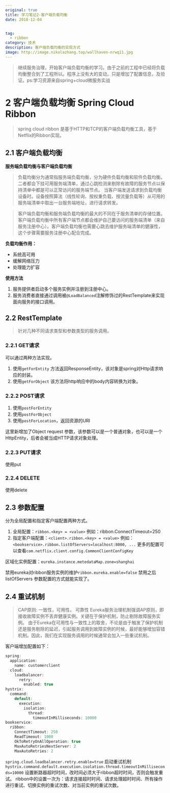 ```yaml
---
original: true
title: 学习笔记2-客户端负载均衡
date: 2018-12-04


tag:
  - ribbon
category: 技术
description: 客户端负载均衡的实现方式
image: http://image.nikolazhang.top/wallhaven-nrwq11.jpg
---
```


> 继续服务治理，开始客户端负载均衡的学习。由于之前的工程中已经将负载均衡整合到了工程所以。程序上没有大的变动。只是增加了配置信息，及验证。ps:学习资源来自spring+cloud微服务实战

<!--more-->

# 2 客户端负载均衡 Spring Cloud Ribbon

>spring cloud ribbon 是基于HTTP和TCP的客户端负载均衡工具，基于Netflix的Ribbon实现。

## 2.1 客户端负载均衡

**服务端负载均衡与客户端负载均衡**

> 负载均衡分为通常指服务端负载均衡，分为硬件负载均衡和软件负载均衡。二者都会下挂可用服务端清单，通过心跳检测来剔除有故障的服务节点以保持清单中都是可以正常访问的服务端节点。
当客户端发送请求到负载均衡设备时。设备按照算法（线性轮询、按权重负载、按流量负载等）从可用的服务端清单中取出一台服务端地址，进行请求转发。

> 客户端负载均衡和服务端负载均衡的最大的不同在于服务清单的存储位置。客户端负载均衡中所有客户端节点都会维护自己要访问的服务端清单（来自服务注册中心）。客户端负载均衡也需要心跳去维护服务端清单的健康性，这个步骤需要服务注册中心配合完成。

**负载均衡作用：**

+ 系统高可用
+ 缓解网络压力
+ 处理能力扩容

**使用方法**

1. 服务提供者启动多个服务实例并注册到注册中心。
2. 服务消费者直接通过调用被`@LoadBalanced`注解修饰过的RestTemplate来实现面向服务的接口调用。

## 2.2 RestTemplate

> 针对几种不同请求类型和参数类型的服务调用。

### 2.2.1 GET请求

可以通过两种方法实现。

1. 使用`getForEntity`
方法返回ResponseEntity，该对象是spring对Http请求响应的封装。
2. 使用`getForObject`
该方法将http响应中的body内容转换为对象。

### 2.2.2 POST请求

1. 使用`postForEntity`
2. 使用`postForObject`
3. 使用`postForLocation`，返回资源的URI

这里新增加了Object request 参数，该参数可以是一个普通对象，也可以是一个HttpEntity，后者会被当成HTTP请求对象处理。

### 2.2.3 PUT请求

使用put

### 2.2.4 DELETE

使用delete

## 2.3 参数配置

分为全局配置和指定客户端配置两种方式。

1. 全局配置：`ribbon.<key> = <value>`
例如：ribbon.ConnectTimeout=250
2. 指定客户端配置：`<client>.ribbon.<key> = <value>`
例如：`<bookservice>.ribbon.listOfServers=localhost:8000, ...`
更多的配置可以查看`com.netflix.client.config.CommonClientConfigKey`

区域化实例配置：`eureka.instance.metedataMap.zone=shanghai`

禁用eureka对ribbon服务实例的维护`ribbon.eureka.enable=false`
禁用之后listOfServers
参数配置的方式就能实现了。

## 2.4 重试机制

> CAP原则: 一致性，可用性， 可靠性
Eureka服务治理机制强调AP原则，即接收故障实例不丢弃健康实例。关键在于保护机制，防止剔除故障服务实例。
由于Eureka在可用性与一致性上的取舍，不论是由于触发了保护机制还是服务剔除的延迟，引起服务调用到故障实例的时候，最好能够增加容错机制。因此，我们在实现服务调用的时候通常会加入一些重试机制。

客户端增加配置如下：

```java
spring:
  application:
    name: customerclient
  cloud:
    loadbalancer:
      retry:
        enabled: true
hystrix:
  command:
    default:
      execution:
        isolation:
          thread:
            timeoutInMilliseconds: 10000
bookservice:
  ribbon:
    ConnectTimeout: 250
    ReadTimeout: 1000
    OkToRetryOnAllOperation: true
    MaxAutoRetriesNextServer: 2
    MaxAutoRetries: 2
```

`spring.cloud.loadbalancer.retry.enable=true` 启动重试机制
`hystrix.command.default.execution.isolation.thread.timeoutInMilliseconds=10000` 设置断路器超时时间，改时间必须大于ribbon超时时间，否则会触发重试。
ribbon中的设置一次为：请求连接超时时间、请求处理超时时间、所有操作进行重试、切换实例的重试次数、对当前实例的重试次数。
